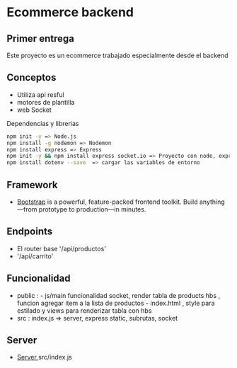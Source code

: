 # Ecommerce backend
## Primer entrega 


Este proyecto es un ecommerce trabajado especialmente desde el backend

## Conceptos
- Utiliza api resful 
- motores de plantilla
- web Socket



Dependencias y librerias

```sh
npm init -y => Node.js
npm install -g nodemon => Nodemon 
npm install express => Express 
npm init -y && npm install express socket.io => Proyecto con node, express y sockets
npm install dotenv --save  => cargar las variables de entorno

```
## Framework
-  [Bootstrap](https://getbootstrap.com/docs/5.2/getting-started/introduction/) is a powerful, feature-packed frontend toolkit. Build anything—from prototype to production—in minutes.

## Endpoints
- El router base '/api/productos'
- '/api/carrito'

## Funcionalidad
- public :  - js/main funcionalidad socket, render tabla de products hbs , funcion agregar item a la lista de productos
            - index.html , style para estilado y views para renderizar tabla con hbs
- src : index.js => server, express static, subrutas, socket
  

## Server 
- [Server ](http://localhost:8080) src/index.js
